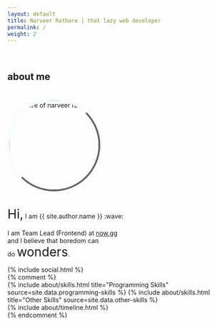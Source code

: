 ```yaml
---
layout: default
title: Narveer Rathore | that lazy web developer
permalink: /
weight: 2
---
```

<style>
.avatar {
    width: 200px;
    border-radius: 50%;
    overflow: hidden;
    margin: 20px 0;
    border: 4px solid;
    border: 4px solid rgba(100, 100, 100, 1);
    border-left-color: azure;
    border-top-color: azure;
}
.avatar:hover {
    filter: opacity(0.5);
}
.emp {
    font-size: 2em;
}
@media screen and (max-width: 600px) {
    .d-mob-none {
        display: none;
    }
}
</style>

<div class="text-center">
    <br />
    <h2 class="d-mob-none"><b>about me</b></h2>
    <img class="avatar" src="assets/image.jpg" alt="picture of narveer rathore" />
    <p>
    <span class="emp">Hi,</span> I am {{ site.author.name }} :wave:<br>
    <br /> I am Team Lead (Frontend) at <a href="https://now.gg" target="_blank">now.gg</a><br /> and I believe that boredom can <br > do <span class="emp">wonders</span>.
    </p>
</div>
<div>
  {% include social.html %}
</div>
{% comment %}
<div class="row">
{% include about/skills.html title="Programming Skills" source=site.data.programming-skills %}
{% include about/skills.html title="Other Skills" source=site.data.other-skills %}
</div>
<div class="row">
{% include about/timeline.html %}
</div>
{% endcomment %}
